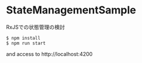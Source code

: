 # StateManagementSample

RxJSでの状態管理の検討

```shell=
$ npm install
$ npm run start
```

and access to http://localhost:4200

